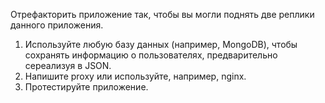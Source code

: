 Отрефакторить приложение так, чтобы вы могли поднять две реплики данного приложения.
1. Используйте любую базу данных (например, MongoDB), чтобы сохранять информацию о пользователях, предварительно сереализуя в JSON.
2. Напишите proxy или используйте, например, nginx.
3. Протестируйте приложение.